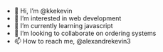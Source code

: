 - 👋 Hi, I’m @kkekevin
- 👀 I’m interested in web development
- 🌱 I’m currently learning javascript
- 💞️ I’m looking to collaborate on ordering systems
- 📫 How to reach me, @alexandrekevin3

<!---
kkekevin/kkekevin is a ✨ special ✨ repository because its `README.md` (this file) appears on your GitHub profile.
You can click the Preview link to take a look at your changes.
--->
